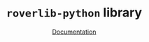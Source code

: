 <h1 align="center"><code>roverlib-python</code> library</h1>
<div align="center">
  
  <a href="https://ase.vu.nl/docs/category/roverlib-python">Documentation</a>
  <br />
</div>
<br/>

